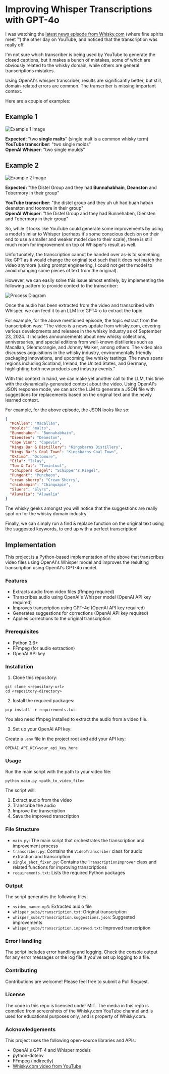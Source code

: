 # Improving Whisper Transcriptions with GPT-4o

I was watching the [latest news episode from Whisky.com](https://www.youtube.com/watch?v=rYUOnaPfigg) (where fine spirits meet ™) the other day on YouTube, and noticed that the transcription was really off.

I'm not sure which transcriber is being used by YouTube to generate the closed captions, but it makes a bunch of mistakes, some of which are obviously related to the whisky domain, while others are general transcriptions mistakes.

Using OpenAI's whisper transcriber, results are significantly better, but still, domain-related errors are common. The transcriber is missing important context.

Here are a couple of examples:

## Example 1

![Example 1 Image](media/image1.png)

**Expected**: "two **single malts**" (single malt is a common whisky term)  
**YouTube transcriber**: "two single molds"  
**OpenAI Whisper**: "two single moulds"

## Example 2

![Example 2 Image](media/image2.png)

**Expected:** "the Distel Group and they had **Bunnahabhain**, **Deanston** and Tobermory in their group"

**YouTube transcriber**: "the distel group and they uh uh had buah haban deanston and toomore in their group"  
**OpenAI Whisper**: "the Distel Group and they had Bunnehaben, Diensten and Tobermory in their group"

So, while it looks like YouTube could generate some improvements by using a model similar to Whisper (perhaps it's some conscious decision on their end to use a smaller and weaker model due to their scale), there is still much room for improvement on top of Whisper's result as well. 

Unfortunately, the transcription cannot be handed over as-is to something like GPT as it would change the original text such that it does not match the video anymore (using prompt engineering, I could not get the model to avoid changing some pieces of text from the original).

However, we can easily solve this issue almost entirely, by implementing the following pattern to provide context to the transcriber:

![Process Diagram](media/image3.png)

Once the audio has been extracted from the video and transcribed with Whisper, we can feed it to an LLM like GPT4-o to extract the topic.

For example, for the above mentioned episode, the topic extract from the transcription was: "The video is a news update from whisky.com, covering various developments and releases in the whisky industry as of September 23, 2024. It includes announcements about new whisky collections, anniversaries, and special editions from well-known distilleries such as Macallan, Glenmorangie, and Johnny Walker, among others. The video also discusses acquisitions in the whisky industry, environmentally friendly packaging innovations, and upcoming live whisky tastings. The news spans regions including Scotland, Ireland, the United States, and Germany, highlighting both new products and industry events."

With this context in hand, we can make yet another call to the LLM, this time with the dynamically-generated context about the video. Using OpenAI's JSON response mode, we can ask the LLM to generate a JSON file with suggestions for replacements based on the original text and the newly learned context.

For example, for the above episode, the JSON looks like so:

```json
{
  "McAllen": "Macallan",
  "moulds": "malts",
  "Bunnehaben": "Bunnahabhain",
  "Diensten": "Deanston",
  "Cape Vinn": "Capevin",
  "Kings Bar & Distillery": "Kingsbarns Distillery",
  "Kings Bar's Coal Town": "Kingsbarns Coal Town",
  "Oktimo": "Octomore",
  "Eila": "Islay",
  "Tom & Tal": "Tomintoul",
  "Schippers Riegel": "Schipper's Riegel",
  "Pungent": "Puncheon",
  "cream sherry": "Cream Sherry",
  "chinkampin": "Chinquapin",
  "Sluers": "Slyrs",
  "Aluvalia": "Aluwalia"
}
```

The whisky geeks amongst you will notice that the suggestions are really spot on for the whisky domain industry.

Finally, we can simply run a find & replace function on the original text using the suggested keywords, to end up with a perfect transcription!

## Implementation

This project is a Python-based implementation of the above that transcribes video files using OpenAI's Whisper model and improves the resulting transcription using OpenAI's GPT-4o model.

### Features

- Extracts audio from video files (ffmpeg required)
- Transcribes audio using OpenAI's Whisper model (OpenAI API key required)
- Improves transcription using GPT-4o (OpenAI API key required)
- Generates suggestions for corrections (OpenAI API key required)
- Applies corrections to the original transcription

### Prerequisites

- Python 3.6+
- FFmpeg (for audio extraction)
- OpenAI API key

### Installation

1. Clone this repository:

```
git clone <repository-url>
cd <repository-directory>
```

2. Install the required packages:

```
pip install -r requirements.txt
```

You also need ffmpeg installed to extract the audio from a video file.

3. Set up your OpenAI API key:

Create a `.env` file in the project root and add your API key:

```
OPENAI_API_KEY=your_api_key_here
```

### Usage

Run the main script with the path to your video file:

```
python main.py <path_to_video_file>
```

The script will:

1. Extract audio from the video
2. Transcribe the audio
3. Improve the transcription
4. Save the improved transcription

### File Structure

- `main.py`: The main script that orchestrates the transcription and improvement process
- `transcriber.py`: Contains the `VideoTranscriber` class for audio extraction and transcription
- `single_shot_fixer.py`: Contains the `TranscriptionImprover` class and related functions for improving transcriptions
- `requirements.txt`: Lists the required Python packages

### Output

The script generates the following files:

- `<video_name>.mp3`: Extracted audio file
- `whisper_subs/transcription.txt`: Original transcription
- `whisper_subs/transcription.suggestions.json`: Suggested improvements
- `whisper_subs/transcription.improved.txt`: Improved transcription

### Error Handling

The script includes error handling and logging. Check the console output for any error messages or the log file if you've set up logging to a file.

### Contributing

Contributions are welcome! Please feel free to submit a Pull Request.

### License

The code in this repo is licensed under MIT. The media in this repo is compiled from screenshots of the Whisky.com YouTube channel and is used for educational purposes only, and is property of Whisky.com.

### Acknowledgements

This project uses the following open-source libraries and APIs:

- OpenAI's GPT-4 and Whisper models
- python-dotenv
- FFmpeg (indirectly)
- [Whisky.com video from YouTube](https://www.youtube.com/watch?v=rYUOnaPfigg) 